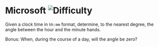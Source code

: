 # Microsoft ![Difficulty](https://img.shields.io/badge/-EASY-green)
	
Given a clock time in `hh:mm` format, determine, to the nearest degree, the angle between the hour and the minute hands.
	
Bonus: When, during the course of a day, will the angle be zero?
	
